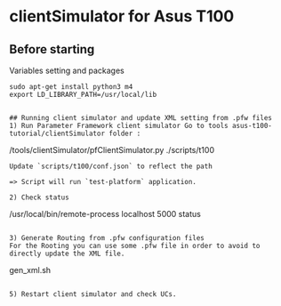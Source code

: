 
# clientSimulator for Asus T100

## Before starting
Variables setting and packages
```
sudo apt-get install python3 m4
export LD_LIBRARY_PATH=/usr/local/lib


## Running client simulator and update XML setting from .pfw files
1) Run Parameter Framework client simulator Go to tools asus-t100-tutorial/clientSimulator folder :
```
<PATH to Paremeter Framework>/tools/clientSimulator/pfClientSimulator.py ./scripts/t100
```
Update `scripts/t100/conf.json` to reflect the path

=> Script will run `test-platform` application.

2) Check status
```
/usr/local/bin/remote-process localhost 5000 status
```

3) Generate Routing from .pfw configuration files
For the Rooting you can use some .pfw file in order to avoid to directly update the XML file.
```
 gen_xml.sh
```

5) Restart client simulator and check UCs.


